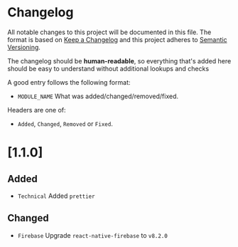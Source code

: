 # Changelog

All notable changes to this project will be documented in this file. The format is based on [Keep a Changelog](http://keepachangelog.com/en/1.0.0/)
and this project adheres to [Semantic Versioning](http://semver.org/spec/v2.0.0.html).

The changelog should be **human-readable**, so everything that's added here should be easy to understand without additional lookups and checks

A good entry follows the following format:

- `MODULE_NAME` What was added/changed/removed/fixed.

Headers are one of:

- `Added`, `Changed`, `Removed` or `Fixed`.

# [1.1.0]

## Added

- `Technical` Added `prettier`

## Changed

- `Firebase` Upgrade `react-native-firebase` to `v8.2.0`

